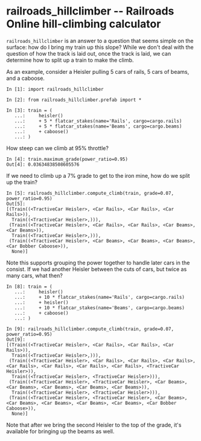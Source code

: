 # railroads_hillclimber -- Railroads Online hill-climbing calculator

`railroads_hillclimber` is an answer to a question that seems simple on the surface: how do I bring my train up this slope? While we don't deal with the question of how the track is laid out, once the track is laid, we can determine how to split up a train to make the climb.

As an example, consider a Heisler pulling 5 cars of rails, 5 cars of beams, and a caboose.

    In [1]: import railroads_hillclimber
    
    In [2]: from railroads_hillclimber.prefab import *
    
    In [3]: train = (
       ...:     heisler()
       ...:     + 5 * flatcar_stakes(name='Rails', cargo=cargo.rails)
       ...:     + 5 * flatcar_stakes(name='Beams', cargo=cargo.beams)
       ...:     + caboose()
       ...: )

How steep can we climb at 95% throttle?

    In [4]: train.maximum_grade(power_ratio=0.95)
    Out[4]: 0.03634838508605576

If we need to climb up a 7% grade to get to the iron mine, how do we split up the train?

    In [5]: railroads_hillclimber.compute_climb(train, grade=0.07, power_ratio=0.95)
    Out[5]:
    [(Train((<TractiveCar Heisler>, <Car Rails>, <Car Rails>, <Car Rails>)),
      Train((<TractiveCar Heisler>,))),
     (Train((<TractiveCar Heisler>, <Car Rails>, <Car Rails>, <Car Beams>, <Car Beams>)),
      Train((<TractiveCar Heisler>,))),
     (Train((<TractiveCar Heisler>, <Car Beams>, <Car Beams>, <Car Beams>, <Car Bobber Caboose>)),
      None)]

Note this supports grouping the power together to handle later cars in the consist. If we had another Heisler between the cuts of cars, but twice as many cars, what then?

    In [8]: train = (
       ...:     heisler()
       ...:     + 10 * flatcar_stakes(name='Rails', cargo=cargo.rails)
       ...:     + heisler()
       ...:     + 10 * flatcar_stakes(name='Beams', cargo=cargo.beams)
       ...:     + caboose()
       ...: )
    
    In [9]: railroads_hillclimber.compute_climb(train, grade=0.07, power_ratio=0.95)
    Out[9]:
    [(Train((<TractiveCar Heisler>, <Car Rails>, <Car Rails>, <Car Rails>)),
      Train((<TractiveCar Heisler>,))),
     (Train((<TractiveCar Heisler>, <Car Rails>, <Car Rails>, <Car Rails>, <Car Rails>, <Car Rails>, <Car Rails>, <Car Rails>, <TractiveCar Heisler>)),
      Train((<TractiveCar Heisler>, <TractiveCar Heisler>))),
     (Train((<TractiveCar Heisler>, <TractiveCar Heisler>, <Car Beams>, <Car Beams>, <Car Beams>, <Car Beams>, <Car Beams>)),
      Train((<TractiveCar Heisler>, <TractiveCar Heisler>))),
     (Train((<TractiveCar Heisler>, <TractiveCar Heisler>, <Car Beams>, <Car Beams>, <Car Beams>, <Car Beams>, <Car Beams>, <Car Bobber Caboose>)),
      None)]

Note that after we bring the second Heisler to the top of the grade, it's available for bringing up the beams as well.
